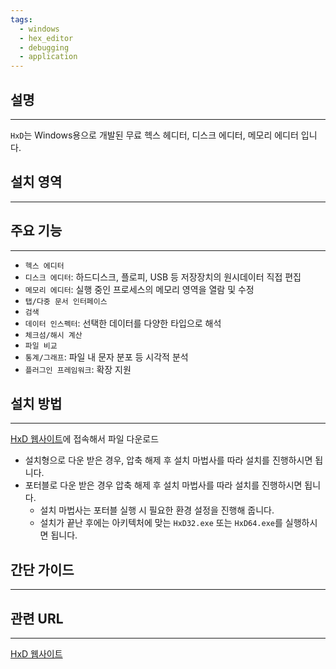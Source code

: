 ```yaml
---
tags:
  - windows
  - hex_editor
  - debugging
  - application
---
```

## 설명
---
`HxD`는 Windows용으로 개발된 무료 헥스 헤디터, 디스크 에디터, 메모리 에디터 입니다.

## 설치 영역
---


## 주요 기능
---
- `헥스 에디터`
- `디스크 에디터`: 하드디스크, 플로피, USB 등 저장장치의 원시데이터 직접 편집
- `메모리 에디터`: 실행 중인 프로세스의 메모리 영역을 열람 및 수정
- `탭/다중 문서 인터페이스`
- `검색`
- `데이터 인스펙터`: 선택한 데이터를 다양한 타입으로 해석
- `체크섬/해시 계산`
- `파일 비교`
- `통계/그래프`: 파일 내 문자 분포 등 시각적 분석
- `플러그인 프레임워크`: 확장 지원

## 설치 방법
---
[HxD 웹사이트](https://mh-nexus.de/en/hxd/)에 접속해서 파일 다운로드
- 설치형으로 다운 받은 경우, 압축 해제 후 설치 마법사를 따라 설치를 진행하시면 됩니다.
- 포터블로 다운 받은 경우 압축 해제 후 설치 마법사를 따라 설치를 진행하시면 됩니다.
	- 설치 마법사는 포터블 실행 시 필요한 환경 설정을 진행해 줍니다.
	- 설치가 끝난 후에는 아키텍처에 맞는 `HxD32.exe` 또는 `HxD64.exe`를 실행하시면 됩니다.

## 간단 가이드
---


## 관련 URL
---
[HxD 웹사이트](https://mh-nexus.de/en/hxd/)
